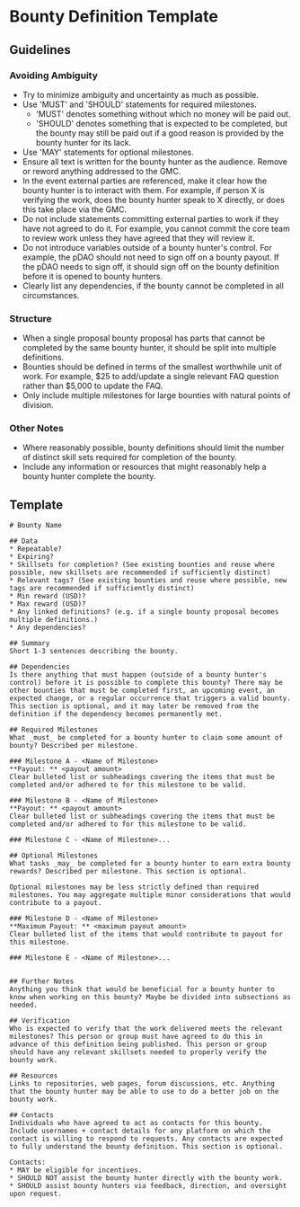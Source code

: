 # Bounty Definition Template

## Guidelines

### Avoiding Ambiguity
* Try to minimize ambiguity and uncertainty as much as possible.
* Use 'MUST' and 'SHOULD' statements for required milestones. 
  * 'MUST' denotes something without which no money will be paid out. 
  * 'SHOULD' denotes something that is expected to be completed, but the bounty may still be paid out if a good reason is provided by the bounty hunter for its lack.
* Use 'MAY' statements for optional milestones.
* Ensure all text is written for the bounty hunter as the audience. Remove or reword anything addressed to the GMC.
* In the event external parties are referenced, make it clear how the bounty hunter is to interact with them. For example, if person X is verifying the work, does the bounty hunter speak to X directly, or does this take place via the GMC.
* Do not include statements committing external parties to work if they have not agreed to do it. For example, you cannot commit the core team to review work unless they have agreed that they will review it.
* Do not introduce variables outside of a bounty hunter's control. For example, the pDAO should not need to sign off on a bounty payout. If the pDAO needs to sign off, it should sign off on the bounty definition before it is opened to bounty hunters.
* Clearly list any dependencies, if the bounty cannot be completed in all circumstances.

### Structure
* When a single proposal bounty proposal has parts that cannot be completed by the same bounty hunter, it should be split into multiple definitions. 
* Bounties should be defined in terms of the smallest worthwhile unit of work. For example, $25 to add/update a single relevant FAQ question rather than $5,000 to update the FAQ.
* Only include multiple milestones for large bounties with natural points of division.

### Other Notes
* Where reasonably possible, bounty definitions should limit the number of distinct skill sets required for completion of the bounty.
* Include any information or resources that might reasonably help a bounty hunter complete the bounty.


## Template

```
# Bounty Name 

## Data
* Repeatable?
* Expiring?
* Skillsets for completion? (See existing bounties and reuse where possible, new skillsets are recommended if sufficiently distinct)
* Relevant tags? (See existing bounties and reuse where possible, new tags are recommended if sufficiently distinct)
* Min reward (USD)?
* Max reward (USD)?
* Any linked definitions? (e.g. if a single bounty proposal becomes multiple definitions.)
* Any dependencies? 

## Summary 
Short 1-3 sentences describing the bounty.

## Dependencies
Is there anything that must happen (outside of a bounty hunter's control) before it is possible to complete this bounty? There may be other bounties that must be completed first, an upcoming event, an expected change, or a regular occurrence that triggers a valid bounty. This section is optional, and it may later be removed from the definition if the dependency becomes permanently met. 

## Required Milestones
What _must_ be completed for a bounty hunter to claim some amount of bounty? Described per milestone.

### Milestone A - <Name of Milestone>
**Payout: ** <payout amount>
Clear bulleted list or subheadings covering the items that must be completed and/or adhered to for this milestone to be valid.

### Milestone B - <Name of Milestone>
**Payout: ** <payout amount>
Clear bulleted list or subheadings covering the items that must be completed and/or adhered to for this milestone to be valid.

### Milestone C - <Name of Milestone>...

## Optional Milestones
What tasks _may_ be completed for a bounty hunter to earn extra bounty rewards? Described per milestone. This section is optional.

Optional milestones may be less strictly defined than required milestones. You may aggregate multiple minor considerations that would contribute to a payout. 

### Milestone D - <Name of Milestone>
**Maximum Payout: ** <maximum payout amount>
Clear bulleted list of the items that would contribute to payout for this milestone.

### Milestone E - <Name of Milestone>...


## Further Notes
Anything you think that would be beneficial for a bounty hunter to know when working on this bounty? Maybe be divided into subsections as needed.

## Verification
Who is expected to verify that the work delivered meets the relevant milestones? This person or group must have agreed to do this in advance of this definition being published. This person or group should have any relevant skillsets needed to properly verify the bounty work.

## Resources
Links to repositories, web pages, forum discussions, etc. Anything that the bounty hunter may be able to use to do a better job on the bounty work. 

## Contacts
Individuals who have agreed to act as contacts for this bounty. Include usernames + contact details for any platform on which the contact is willing to respond to requests. Any contacts are expected to fully understand the bounty definition. This section is optional. 

Contacts:
* MAY be eligible for incentives.
* SHOULD NOT assist the bounty hunter directly with the bounty work.
* SHOULD assist bounty hunters via feedback, direction, and oversight upon request.
```